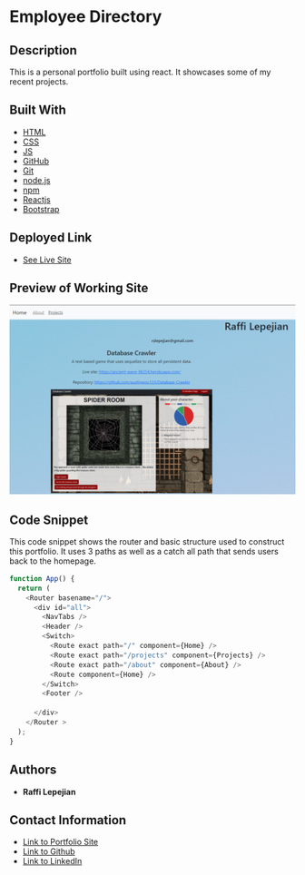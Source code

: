 # Employee Directory

## Description
This is a personal portfolio built using react. It showcases some of my recent projects.

## Built With

* [HTML](https://developer.mozilla.org/en-US/docs/Web/HTML)
* [CSS](https://developer.mozilla.org/en-US/docs/Web/CSS)
* [JS](https://www.javascript.com/)
* [GitHub](https://github.com/)
* [Git](https://git-scm.com/)
* [node.js](https://nodejs.org/en/)
* [npm](https://www.npmjs.com/)
* [Reactjs](https://reactjs.org/)
* [Bootstrap](https://getbootstrap.com/)

## Deployed Link

* [See Live Site](https://rslepejian.github.io/react-portfolio/#/)

## Preview of Working Site

![Image](./src/images/preview.png)

## Code Snippet
This code snippet shows the router and basic structure used to construct this portfolio. It uses 3 paths as well as a catch all path that sends users back to the homepage.

```javascript
function App() {
  return (
    <Router basename="/">
      <div id="all">
        <NavTabs />
        <Header />
        <Switch>
          <Route exact path="/" component={Home} />
          <Route exact path="/projects" component={Projects} />
          <Route exact path="/about" component={About} />
          <Route component={Home} />
        </Switch>
        <Footer />

      </div>
    </Router >
  );
}
```

## Authors

* **Raffi Lepejian** 

## Contact Information

- [Link to Portfolio Site](https://rslepejian.github.io/react-portfolio/#/)
- [Link to Github](https://github.com/rslepejian)
- [Link to LinkedIn](https://linkedin.com/in/raffi-lepejian-071876153)